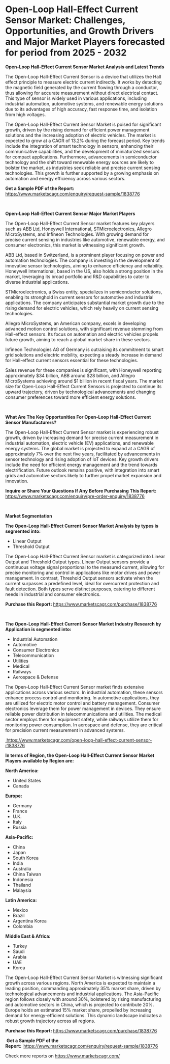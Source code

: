 <p><h1>Open-Loop Hall-Effect Current Sensor Market: Challenges, Opportunities, and Growth Drivers and Major Market Players forecasted for period from 2025 - 2032</h1></p><p><strong>Open-Loop Hall-Effect Current Sensor Market Analysis and Latest Trends</strong></p>
<p><p>The Open-Loop Hall-Effect Current Sensor is a device that utilizes the Hall effect principle to measure electric current indirectly. It works by detecting the magnetic field generated by the current flowing through a conductor, thus allowing for accurate measurement without direct electrical contact. This type of sensor is widely used in various applications, including industrial automation, automotive systems, and renewable energy solutions due to its advantages of high accuracy, fast response time, and isolation from high voltages.</p><p>The Open-Loop Hall-Effect Current Sensor Market is poised for significant growth, driven by the rising demand for efficient power management solutions and the increasing adoption of electric vehicles. The market is expected to grow at a CAGR of 13.2% during the forecast period. Key trends include the integration of smart technology in sensors, enhancing their communicative capabilities, and the development of miniaturized sensors for compact applications. Furthermore, advancements in semiconductor technology and the shift toward renewable energy sources are likely to bolster the market, as industries seek reliable and precise current sensing technologies. This growth is further supported by a growing emphasis on automation and energy efficiency across various sectors.</p></p>
<p><strong>Get a Sample PDF of the Report:&nbsp;</strong> <a href="https://www.marketscagr.com/enquiry/request-sample/1838776?utm_campaign=3188&utm_medium=2&utm_source=Github&utm_content=ia&utm_term=26032025&utm_id=open-loop-hall-effect-current-sensor">https://www.marketscagr.com/enquiry/request-sample/1838776</a></p>
<p>&nbsp;</p>
<p><strong>Open-Loop Hall-Effect Current Sensor Major Market Players</strong></p>
<p><p>The Open-Loop Hall-Effect Current Sensor market features key players such as ABB Ltd, Honeywell International, STMicroelectronics, Allegro MicroSystems, and Infineon Technologies. With growing demand for precise current sensing in industries like automotive, renewable energy, and consumer electronics, this market is witnessing significant growth.</p><p>ABB Ltd, based in Switzerland, is a prominent player focusing on power and automation technologies. The company is investing in the development of innovative sensor technologies, aiming to enhance efficiency and reliability. Honeywell International, based in the US, also holds a strong position in the market, leveraging its broad portfolio and R&D capabilities to cater to diverse industrial applications.</p><p>STMicroelectronics, a Swiss entity, specializes in semiconductor solutions, enabling its stronghold in current sensors for automotive and industrial applications. The company anticipates substantial market growth due to the rising demand for electric vehicles, which rely heavily on current sensing technologies.</p><p>Allegro MicroSystems, an American company, excels in developing advanced motion control solutions, with significant revenue stemming from Hall-effect sensors. Its focus on automation and electric vehicles propels future growth, aiming to reach a global market share in these sectors.</p><p>Infineon Technologies AG of Germany is outraising its commitment to smart grid solutions and electric mobility, expecting a steady increase in demand for Hall-effect current sensors essential for these technologies.</p><p>Sales revenue for these companies is significant, with Honeywell reporting approximately $34 billion, ABB around $28 billion, and Allegro MicroSystems achieving around $1 billion in recent fiscal years. The market size for Open-Loop Hall-Effect Current Sensors is projected to continue its upward trajectory, driven by technological advancements and changing consumer preferences toward more efficient energy solutions.</p></p>
<p>&nbsp;</p>
<p><strong>What Are The Key Opportunities For Open-Loop Hall-Effect Current Sensor Manufacturers?</strong></p>
<p><p>The Open-Loop Hall-Effect Current Sensor market is experiencing robust growth, driven by increasing demand for precise current measurement in industrial automation, electric vehicle (EV) applications, and renewable energy systems. The global market is projected to expand at a CAGR of approximately 7% over the next five years, facilitated by advancements in sensor technology and rising adoption of IoT devices. Key growth drivers include the need for efficient energy management and the trend towards electrification. Future outlook remains positive, with integration into smart grids and automotive sectors likely to further propel market expansion and innovation.</p></p>
<p><strong>Inquire or Share Your Questions If Any Before Purchasing This Report:</strong> <a href="https://www.marketscagr.com/enquiry/pre-order-enquiry/1838776?utm_campaign=3188&utm_medium=2&utm_source=Github&utm_content=ia&utm_term=26032025&utm_id=open-loop-hall-effect-current-sensor">https://www.marketscagr.com/enquiry/pre-order-enquiry/1838776</a></p>
<p>&nbsp;</p>
<p><strong>Market Segmentation</strong></p>
<p><strong>The Open-Loop Hall-Effect Current Sensor Market Analysis by types is segmented into:</strong></p>
<p><ul><li>Linear Output</li><li>Threshold Output</li></ul></p>
<p><p>The Open-Loop Hall-Effect Current Sensor market is categorized into Linear Output and Threshold Output types. Linear Output sensors provide a continuous voltage signal proportional to the measured current, allowing for precise monitoring and control in applications like motor drives and power management. In contrast, Threshold Output sensors activate when the current surpasses a predefined level, ideal for overcurrent protection and fault detection. Both types serve distinct purposes, catering to different needs in industrial and consumer electronics.</p></p>
<p><strong>Purchase this Report:&nbsp;</strong><a href="https://www.marketscagr.com/purchase/1838776?utm_campaign=3188&utm_medium=2&utm_source=Github&utm_content=ia&utm_term=26032025&utm_id=open-loop-hall-effect-current-sensor">https://www.marketscagr.com/purchase/1838776</a></p>
<p>&nbsp;</p>
<p><strong>The Open-Loop Hall-Effect Current Sensor Market Industry Research by Application is segmented into:</strong></p>
<p><ul><li>Industrial Automation</li><li>Automotive</li><li>Consumer Electronics</li><li>Telecommunication</li><li>Utilities</li><li>Medical</li><li>Railways</li><li>Aerospace & Defense</li></ul></p>
<p><p>The Open-Loop Hall-Effect Current Sensor market finds extensive applications across various sectors. In industrial automation, these sensors enhance process control and monitoring. In automotive applications, they are utilized for electric motor control and battery management. Consumer electronics leverage them for power management in devices. They ensure reliable power distribution in telecommunications and utilities. The medical sector employs them for equipment safety, while railways utilize them for monitoring power consumption. In aerospace and defense, they are critical for precision current measurement in advanced systems.</p></p>
<p><a href="https://www.marketscagr.com/open-loop-hall-effect-current-sensor-r1838776?utm_campaign=3188&utm_medium=2&utm_source=Github&utm_content=ia&utm_term=26032025&utm_id=open-loop-hall-effect-current-sensor">&nbsp;https://www.marketscagr.com/open-loop-hall-effect-current-sensor-r1838776</a></p>
<p><strong>In terms of Region, the Open-Loop Hall-Effect Current Sensor Market Players available by Region are:</strong></p>
<p>
    <p> <strong> North America: </strong>
        <ul>
            <li>United States</li>
            <li>Canada</li>
        </ul>
        </p> 
    <p> <strong> Europe: </strong>
        <ul>
            <li>Germany</li>
            <li>France</li>
            <li>U.K.</li>
            <li>Italy</li>
            <li>Russia</li>
        </ul>
        </p> 
    <p> <strong> Asia-Pacific: </strong>
        <ul>
            <li>China</li>
            <li>Japan</li>
            <li>South Korea</li>
            <li>India</li>
            <li>Australia</li>
            <li>China Taiwan</li>
            <li>Indonesia</li>
            <li>Thailand</li>
            <li>Malaysia</li>
        </ul>
        </p> 
    <p> <strong> Latin America: </strong>
        <ul>
            <li>Mexico</li>
            <li>Brazil</li>
            <li>Argentina Korea</li>
            <li>Colombia</li>
        </ul>
        </p> 
    <p> <strong> Middle East & Africa: </strong>
        <ul>
            <li>Turkey</li>
            <li>Saudi</li>
            <li>Arabia</li>
            <li>UAE</li>
            <li>Korea</li>
        </ul>
    </p>
    </p>
<p><p>The Open-Loop Hall-Effect Current Sensor Market is witnessing significant growth across various regions. North America is expected to maintain a leading position, commanding approximately 35% market share, driven by technological advancements and industrial applications. The Asia-Pacific region follows closely with around 30%, bolstered by rising manufacturing and automotive sectors in China, which is projected to contribute 20%. Europe holds an estimated 15% market share, propelled by increasing demand for energy-efficient solutions. This dynamic landscape indicates a robust growth trajectory across all regions.</p></p>
<p><strong>Purchase this Report: </strong><a href="https://www.marketscagr.com/purchase/1838776?utm_campaign=3188&utm_medium=2&utm_source=Github&utm_content=ia&utm_term=26032025&utm_id=open-loop-hall-effect-current-sensor">https://www.marketscagr.com/purchase/1838776</a></p>
<p>&nbsp;<strong>Get a Sample PDF of the Report:&nbsp;&nbsp;</strong><a href="https://www.marketscagr.com/enquiry/request-sample/1838776?utm_campaign=3188&utm_medium=2&utm_source=Github&utm_content=ia&utm_term=26032025&utm_id=open-loop-hall-effect-current-sensor">https://www.marketscagr.com/enquiry/request-sample/1838776</a></p>
<p><strong></strong></p>
<p>Check more reports on <a href="https://www.marketscagr.com/?utm_campaign=3188&utm_medium=2&utm_source=Github&utm_content=ia&utm_term=26032025&utm_id=open-loop-hall-effect-current-sensor">https://www.marketscagr.com/</a></p>